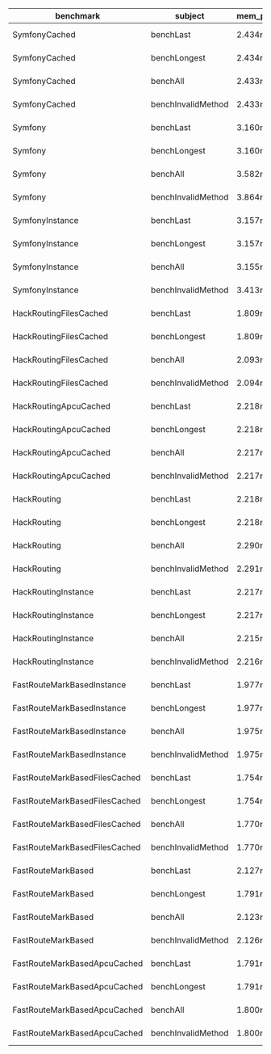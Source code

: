 <table class="table table-striped">
        <thead class="thead-light">
                    <th>benchmark</th>
                    <th>subject</th>
                    <th>mem_peak</th>
                    <th>mode</th>
                    <th>worst</th>
                    <th>mean</th>
                    <th>best</th>
                    <th>stdev</th>
                    <th>rstdev</th>
            </thead>
    <tbody>
                    <tr>
            <td>SymfonyCached</td>
            <td>benchLast</td>
            <td>2.434<span style="color: #555; font-weight: bold;">mb</span>
</td>
            <td>0.030<span style="color: #555; font-weight: bold;">ms</span>
</td>
            <td>0.036<span style="color: #555; font-weight: bold;">ms</span>
</td>
            <td>0.031<span style="color: #555; font-weight: bold;">ms</span>
</td>
            <td>0.027<span style="color: #555; font-weight: bold;">ms</span>
</td>
            <td>0.003<span style="color: #555; font-weight: bold;">ms</span>
</td>
            <td><span style="color: #190000">
    <span style="color: #555; font-weight: bold;">±</span>
10.49%</span>

</td>
    </tr>
                    <tr>
            <td>SymfonyCached</td>
            <td>benchLongest</td>
            <td>2.434<span style="color: #555; font-weight: bold;">mb</span>
</td>
            <td>0.033<span style="color: #555; font-weight: bold;">ms</span>
</td>
            <td>0.037<span style="color: #555; font-weight: bold;">ms</span>
</td>
            <td>0.032<span style="color: #555; font-weight: bold;">ms</span>
</td>
            <td>0.026<span style="color: #555; font-weight: bold;">ms</span>
</td>
            <td>0.004<span style="color: #555; font-weight: bold;">ms</span>
</td>
            <td><span style="color: #1c0000">
    <span style="color: #555; font-weight: bold;">±</span>
11.36%</span>

</td>
    </tr>
                    <tr>
            <td>SymfonyCached</td>
            <td>benchAll</td>
            <td>2.433<span style="color: #555; font-weight: bold;">mb</span>
</td>
            <td>2.317<span style="color: #555; font-weight: bold;">ms</span>
</td>
            <td>2.651<span style="color: #555; font-weight: bold;">ms</span>
</td>
            <td>2.402<span style="color: #555; font-weight: bold;">ms</span>
</td>
            <td>2.194<span style="color: #555; font-weight: bold;">ms</span>
</td>
            <td>0.167<span style="color: #555; font-weight: bold;">ms</span>
</td>
            <td><span style="color: #0f0000">
    <span style="color: #555; font-weight: bold;">±</span>
6.94%</span>

</td>
    </tr>
                    <tr>
            <td>SymfonyCached</td>
            <td>benchInvalidMethod</td>
            <td>2.433<span style="color: #555; font-weight: bold;">mb</span>
</td>
            <td>27.545<span style="color: #555; font-weight: bold;">ms</span>
</td>
            <td>28.312<span style="color: #555; font-weight: bold;">ms</span>
</td>
            <td>27.082<span style="color: #555; font-weight: bold;">ms</span>
</td>
            <td>25.937<span style="color: #555; font-weight: bold;">ms</span>
</td>
            <td>0.914<span style="color: #555; font-weight: bold;">ms</span>
</td>
            <td><span style="color: #070000">
    <span style="color: #555; font-weight: bold;">±</span>
3.38%</span>

</td>
    </tr>
                    <tr>
            <td>Symfony</td>
            <td>benchLast</td>
            <td>3.160<span style="color: #555; font-weight: bold;">mb</span>
</td>
            <td>5.842<span style="color: #555; font-weight: bold;">ms</span>
</td>
            <td>5.894<span style="color: #555; font-weight: bold;">ms</span>
</td>
            <td>5.760<span style="color: #555; font-weight: bold;">ms</span>
</td>
            <td>5.472<span style="color: #555; font-weight: bold;">ms</span>
</td>
            <td>0.157<span style="color: #555; font-weight: bold;">ms</span>
</td>
            <td><span style="color: #050000">
    <span style="color: #555; font-weight: bold;">±</span>
2.72%</span>

</td>
    </tr>
                    <tr>
            <td>Symfony</td>
            <td>benchLongest</td>
            <td>3.160<span style="color: #555; font-weight: bold;">mb</span>
</td>
            <td>5.486<span style="color: #555; font-weight: bold;">ms</span>
</td>
            <td>5.641<span style="color: #555; font-weight: bold;">ms</span>
</td>
            <td>5.537<span style="color: #555; font-weight: bold;">ms</span>
</td>
            <td>5.421<span style="color: #555; font-weight: bold;">ms</span>
</td>
            <td>0.088<span style="color: #555; font-weight: bold;">ms</span>
</td>
            <td><span style="color: #020000">
    <span style="color: #555; font-weight: bold;">±</span>
1.59%</span>

</td>
    </tr>
                    <tr>
            <td>Symfony</td>
            <td>benchAll</td>
            <td>3.582<span style="color: #555; font-weight: bold;">mb</span>
</td>
            <td>1,798.531<span style="color: #555; font-weight: bold;">ms</span>
</td>
            <td>1,844.762<span style="color: #555; font-weight: bold;">ms</span>
</td>
            <td>1,811.390<span style="color: #555; font-weight: bold;">ms</span>
</td>
            <td>1,781.932<span style="color: #555; font-weight: bold;">ms</span>
</td>
            <td>23.138<span style="color: #555; font-weight: bold;">ms</span>
</td>
            <td><span style="color: #020000">
    <span style="color: #555; font-weight: bold;">±</span>
1.28%</span>

</td>
    </tr>
                    <tr>
            <td>Symfony</td>
            <td>benchInvalidMethod</td>
            <td>3.864<span style="color: #555; font-weight: bold;">mb</span>
</td>
            <td>1,835.552<span style="color: #555; font-weight: bold;">ms</span>
</td>
            <td>1,841.956<span style="color: #555; font-weight: bold;">ms</span>
</td>
            <td>1,822.390<span style="color: #555; font-weight: bold;">ms</span>
</td>
            <td>1,795.866<span style="color: #555; font-weight: bold;">ms</span>
</td>
            <td>18.771<span style="color: #555; font-weight: bold;">ms</span>
</td>
            <td><span style="color: #020000">
    <span style="color: #555; font-weight: bold;">±</span>
1.03%</span>

</td>
    </tr>
                    <tr>
            <td>SymfonyInstance</td>
            <td>benchLast</td>
            <td>3.157<span style="color: #555; font-weight: bold;">mb</span>
</td>
            <td>0.001<span style="color: #555; font-weight: bold;">ms</span>
</td>
            <td>0.002<span style="color: #555; font-weight: bold;">ms</span>
</td>
            <td>0.001<span style="color: #555; font-weight: bold;">ms</span>
</td>
            <td>0.001<span style="color: #555; font-weight: bold;">ms</span>
</td>
            <td>0.000<span style="color: #555; font-weight: bold;">ms</span>
</td>
            <td><span style="color: #380000">
    <span style="color: #555; font-weight: bold;">±</span>
22.14%</span>

</td>
    </tr>
                    <tr>
            <td>SymfonyInstance</td>
            <td>benchLongest</td>
            <td>3.157<span style="color: #555; font-weight: bold;">mb</span>
</td>
            <td>0.001<span style="color: #555; font-weight: bold;">ms</span>
</td>
            <td>0.001<span style="color: #555; font-weight: bold;">ms</span>
</td>
            <td>0.001<span style="color: #555; font-weight: bold;">ms</span>
</td>
            <td>0.001<span style="color: #555; font-weight: bold;">ms</span>
</td>
            <td>0.000<span style="color: #555; font-weight: bold;">ms</span>
</td>
            <td><span style="color: #210000">
    <span style="color: #555; font-weight: bold;">±</span>
13.06%</span>

</td>
    </tr>
                    <tr>
            <td>SymfonyInstance</td>
            <td>benchAll</td>
            <td>3.155<span style="color: #555; font-weight: bold;">mb</span>
</td>
            <td>0.285<span style="color: #555; font-weight: bold;">ms</span>
</td>
            <td>0.355<span style="color: #555; font-weight: bold;">ms</span>
</td>
            <td>0.302<span style="color: #555; font-weight: bold;">ms</span>
</td>
            <td>0.260<span style="color: #555; font-weight: bold;">ms</span>
</td>
            <td>0.034<span style="color: #555; font-weight: bold;">ms</span>
</td>
            <td><span style="color: #1c0000">
    <span style="color: #555; font-weight: bold;">±</span>
11.28%</span>

</td>
    </tr>
                    <tr>
            <td>SymfonyInstance</td>
            <td>benchInvalidMethod</td>
            <td>3.413<span style="color: #555; font-weight: bold;">mb</span>
</td>
            <td>23.601<span style="color: #555; font-weight: bold;">ms</span>
</td>
            <td>26.619<span style="color: #555; font-weight: bold;">ms</span>
</td>
            <td>24.202<span style="color: #555; font-weight: bold;">ms</span>
</td>
            <td>23.274<span style="color: #555; font-weight: bold;">ms</span>
</td>
            <td>1.235<span style="color: #555; font-weight: bold;">ms</span>
</td>
            <td><span style="color: #0c0000">
    <span style="color: #555; font-weight: bold;">±</span>
5.10%</span>

</td>
    </tr>
                    <tr>
            <td>HackRoutingFilesCached</td>
            <td>benchLast</td>
            <td>1.809<span style="color: #555; font-weight: bold;">mb</span>
</td>
            <td>0.211<span style="color: #555; font-weight: bold;">ms</span>
</td>
            <td>0.248<span style="color: #555; font-weight: bold;">ms</span>
</td>
            <td>0.220<span style="color: #555; font-weight: bold;">ms</span>
</td>
            <td>0.205<span style="color: #555; font-weight: bold;">ms</span>
</td>
            <td>0.016<span style="color: #555; font-weight: bold;">ms</span>
</td>
            <td><span style="color: #110000">
    <span style="color: #555; font-weight: bold;">±</span>
7.37%</span>

</td>
    </tr>
                    <tr>
            <td>HackRoutingFilesCached</td>
            <td>benchLongest</td>
            <td>1.809<span style="color: #555; font-weight: bold;">mb</span>
</td>
            <td>0.208<span style="color: #555; font-weight: bold;">ms</span>
</td>
            <td>0.268<span style="color: #555; font-weight: bold;">ms</span>
</td>
            <td>0.220<span style="color: #555; font-weight: bold;">ms</span>
</td>
            <td>0.197<span style="color: #555; font-weight: bold;">ms</span>
</td>
            <td>0.025<span style="color: #555; font-weight: bold;">ms</span>
</td>
            <td><span style="color: #1c0000">
    <span style="color: #555; font-weight: bold;">±</span>
11.49%</span>

</td>
    </tr>
                    <tr>
            <td>HackRoutingFilesCached</td>
            <td>benchAll</td>
            <td>2.093<span style="color: #555; font-weight: bold;">mb</span>
</td>
            <td>80.523<span style="color: #555; font-weight: bold;">ms</span>
</td>
            <td>87.121<span style="color: #555; font-weight: bold;">ms</span>
</td>
            <td>80.652<span style="color: #555; font-weight: bold;">ms</span>
</td>
            <td>74.002<span style="color: #555; font-weight: bold;">ms</span>
</td>
            <td>4.373<span style="color: #555; font-weight: bold;">ms</span>
</td>
            <td><span style="color: #0c0000">
    <span style="color: #555; font-weight: bold;">±</span>
5.42%</span>

</td>
    </tr>
                    <tr>
            <td>HackRoutingFilesCached</td>
            <td>benchInvalidMethod</td>
            <td>2.094<span style="color: #555; font-weight: bold;">mb</span>
</td>
            <td>78.683<span style="color: #555; font-weight: bold;">ms</span>
</td>
            <td>83.586<span style="color: #555; font-weight: bold;">ms</span>
</td>
            <td>79.348<span style="color: #555; font-weight: bold;">ms</span>
</td>
            <td>75.555<span style="color: #555; font-weight: bold;">ms</span>
</td>
            <td>2.764<span style="color: #555; font-weight: bold;">ms</span>
</td>
            <td><span style="color: #070000">
    <span style="color: #555; font-weight: bold;">±</span>
3.48%</span>

</td>
    </tr>
                    <tr>
            <td>HackRoutingApcuCached</td>
            <td>benchLast</td>
            <td>2.218<span style="color: #555; font-weight: bold;">mb</span>
</td>
            <td>0.216<span style="color: #555; font-weight: bold;">ms</span>
</td>
            <td>0.259<span style="color: #555; font-weight: bold;">ms</span>
</td>
            <td>0.223<span style="color: #555; font-weight: bold;">ms</span>
</td>
            <td>0.196<span style="color: #555; font-weight: bold;">ms</span>
</td>
            <td>0.021<span style="color: #555; font-weight: bold;">ms</span>
</td>
            <td><span style="color: #160000">
    <span style="color: #555; font-weight: bold;">±</span>
9.22%</span>

</td>
    </tr>
                    <tr>
            <td>HackRoutingApcuCached</td>
            <td>benchLongest</td>
            <td>2.218<span style="color: #555; font-weight: bold;">mb</span>
</td>
            <td>0.206<span style="color: #555; font-weight: bold;">ms</span>
</td>
            <td>0.263<span style="color: #555; font-weight: bold;">ms</span>
</td>
            <td>0.217<span style="color: #555; font-weight: bold;">ms</span>
</td>
            <td>0.188<span style="color: #555; font-weight: bold;">ms</span>
</td>
            <td>0.026<span style="color: #555; font-weight: bold;">ms</span>
</td>
            <td><span style="color: #1c0000">
    <span style="color: #555; font-weight: bold;">±</span>
11.98%</span>

</td>
    </tr>
                    <tr>
            <td>HackRoutingApcuCached</td>
            <td>benchAll</td>
            <td>2.217<span style="color: #555; font-weight: bold;">mb</span>
</td>
            <td>75.334<span style="color: #555; font-weight: bold;">ms</span>
</td>
            <td>79.126<span style="color: #555; font-weight: bold;">ms</span>
</td>
            <td>75.923<span style="color: #555; font-weight: bold;">ms</span>
</td>
            <td>73.652<span style="color: #555; font-weight: bold;">ms</span>
</td>
            <td>1.930<span style="color: #555; font-weight: bold;">ms</span>
</td>
            <td><span style="color: #050000">
    <span style="color: #555; font-weight: bold;">±</span>
2.54%</span>

</td>
    </tr>
                    <tr>
            <td>HackRoutingApcuCached</td>
            <td>benchInvalidMethod</td>
            <td>2.217<span style="color: #555; font-weight: bold;">mb</span>
</td>
            <td>73.432<span style="color: #555; font-weight: bold;">ms</span>
</td>
            <td>74.513<span style="color: #555; font-weight: bold;">ms</span>
</td>
            <td>72.589<span style="color: #555; font-weight: bold;">ms</span>
</td>
            <td>70.679<span style="color: #555; font-weight: bold;">ms</span>
</td>
            <td>1.499<span style="color: #555; font-weight: bold;">ms</span>
</td>
            <td><span style="color: #050000">
    <span style="color: #555; font-weight: bold;">±</span>
2.07%</span>

</td>
    </tr>
                    <tr>
            <td>HackRouting</td>
            <td>benchLast</td>
            <td>2.218<span style="color: #555; font-weight: bold;">mb</span>
</td>
            <td>4.167<span style="color: #555; font-weight: bold;">ms</span>
</td>
            <td>4.505<span style="color: #555; font-weight: bold;">ms</span>
</td>
            <td>4.194<span style="color: #555; font-weight: bold;">ms</span>
</td>
            <td>3.904<span style="color: #555; font-weight: bold;">ms</span>
</td>
            <td>0.198<span style="color: #555; font-weight: bold;">ms</span>
</td>
            <td><span style="color: #0a0000">
    <span style="color: #555; font-weight: bold;">±</span>
4.72%</span>

</td>
    </tr>
                    <tr>
            <td>HackRouting</td>
            <td>benchLongest</td>
            <td>2.218<span style="color: #555; font-weight: bold;">mb</span>
</td>
            <td>4.057<span style="color: #555; font-weight: bold;">ms</span>
</td>
            <td>4.173<span style="color: #555; font-weight: bold;">ms</span>
</td>
            <td>4.052<span style="color: #555; font-weight: bold;">ms</span>
</td>
            <td>3.938<span style="color: #555; font-weight: bold;">ms</span>
</td>
            <td>0.083<span style="color: #555; font-weight: bold;">ms</span>
</td>
            <td><span style="color: #050000">
    <span style="color: #555; font-weight: bold;">±</span>
2.05%</span>

</td>
    </tr>
                    <tr>
            <td>HackRouting</td>
            <td>benchAll</td>
            <td>2.290<span style="color: #555; font-weight: bold;">mb</span>
</td>
            <td>1,357.271<span style="color: #555; font-weight: bold;">ms</span>
</td>
            <td>1,417.514<span style="color: #555; font-weight: bold;">ms</span>
</td>
            <td>1,361.107<span style="color: #555; font-weight: bold;">ms</span>
</td>
            <td>1,319.161<span style="color: #555; font-weight: bold;">ms</span>
</td>
            <td>36.770<span style="color: #555; font-weight: bold;">ms</span>
</td>
            <td><span style="color: #050000">
    <span style="color: #555; font-weight: bold;">±</span>
2.70%</span>

</td>
    </tr>
                    <tr>
            <td>HackRouting</td>
            <td>benchInvalidMethod</td>
            <td>2.291<span style="color: #555; font-weight: bold;">mb</span>
</td>
            <td>1,359.989<span style="color: #555; font-weight: bold;">ms</span>
</td>
            <td>1,450.502<span style="color: #555; font-weight: bold;">ms</span>
</td>
            <td>1,381.083<span style="color: #555; font-weight: bold;">ms</span>
</td>
            <td>1,346.331<span style="color: #555; font-weight: bold;">ms</span>
</td>
            <td>38.996<span style="color: #555; font-weight: bold;">ms</span>
</td>
            <td><span style="color: #050000">
    <span style="color: #555; font-weight: bold;">±</span>
2.82%</span>

</td>
    </tr>
                    <tr>
            <td>HackRoutingInstance</td>
            <td>benchLast</td>
            <td>2.217<span style="color: #555; font-weight: bold;">mb</span>
</td>
            <td>0.002<span style="color: #555; font-weight: bold;">ms</span>
</td>
            <td>0.002<span style="color: #555; font-weight: bold;">ms</span>
</td>
            <td>0.002<span style="color: #555; font-weight: bold;">ms</span>
</td>
            <td>0.002<span style="color: #555; font-weight: bold;">ms</span>
</td>
            <td>0.000<span style="color: #555; font-weight: bold;">ms</span>
</td>
            <td><span style="color: #0c0000">
    <span style="color: #555; font-weight: bold;">±</span>
5.96%</span>

</td>
    </tr>
                    <tr>
            <td>HackRoutingInstance</td>
            <td>benchLongest</td>
            <td>2.217<span style="color: #555; font-weight: bold;">mb</span>
</td>
            <td>0.002<span style="color: #555; font-weight: bold;">ms</span>
</td>
            <td>0.003<span style="color: #555; font-weight: bold;">ms</span>
</td>
            <td>0.002<span style="color: #555; font-weight: bold;">ms</span>
</td>
            <td>0.002<span style="color: #555; font-weight: bold;">ms</span>
</td>
            <td>0.000<span style="color: #555; font-weight: bold;">ms</span>
</td>
            <td><span style="color: #140000">
    <span style="color: #555; font-weight: bold;">±</span>
8.52%</span>

</td>
    </tr>
                    <tr>
            <td>HackRoutingInstance</td>
            <td>benchAll</td>
            <td>2.215<span style="color: #555; font-weight: bold;">mb</span>
</td>
            <td>0.536<span style="color: #555; font-weight: bold;">ms</span>
</td>
            <td>0.541<span style="color: #555; font-weight: bold;">ms</span>
</td>
            <td>0.518<span style="color: #555; font-weight: bold;">ms</span>
</td>
            <td>0.441<span style="color: #555; font-weight: bold;">ms</span>
</td>
            <td>0.039<span style="color: #555; font-weight: bold;">ms</span>
</td>
            <td><span style="color: #110000">
    <span style="color: #555; font-weight: bold;">±</span>
7.47%</span>

</td>
    </tr>
                    <tr>
            <td>HackRoutingInstance</td>
            <td>benchInvalidMethod</td>
            <td>2.216<span style="color: #555; font-weight: bold;">mb</span>
</td>
            <td>1.081<span style="color: #555; font-weight: bold;">ms</span>
</td>
            <td>1.334<span style="color: #555; font-weight: bold;">ms</span>
</td>
            <td>1.132<span style="color: #555; font-weight: bold;">ms</span>
</td>
            <td>1.043<span style="color: #555; font-weight: bold;">ms</span>
</td>
            <td>0.105<span style="color: #555; font-weight: bold;">ms</span>
</td>
            <td><span style="color: #160000">
    <span style="color: #555; font-weight: bold;">±</span>
9.30%</span>

</td>
    </tr>
                    <tr>
            <td>FastRouteMarkBasedInstance</td>
            <td>benchLast</td>
            <td>1.977<span style="color: #555; font-weight: bold;">mb</span>
</td>
            <td>0.001<span style="color: #555; font-weight: bold;">ms</span>
</td>
            <td>0.001<span style="color: #555; font-weight: bold;">ms</span>
</td>
            <td>0.001<span style="color: #555; font-weight: bold;">ms</span>
</td>
            <td>0.001<span style="color: #555; font-weight: bold;">ms</span>
</td>
            <td>0.000<span style="color: #555; font-weight: bold;">ms</span>
</td>
            <td><span style="color: #140000">
    <span style="color: #555; font-weight: bold;">±</span>
8.27%</span>

</td>
    </tr>
                    <tr>
            <td>FastRouteMarkBasedInstance</td>
            <td>benchLongest</td>
            <td>1.977<span style="color: #555; font-weight: bold;">mb</span>
</td>
            <td>0.001<span style="color: #555; font-weight: bold;">ms</span>
</td>
            <td>0.001<span style="color: #555; font-weight: bold;">ms</span>
</td>
            <td>0.001<span style="color: #555; font-weight: bold;">ms</span>
</td>
            <td>0.001<span style="color: #555; font-weight: bold;">ms</span>
</td>
            <td>0.000<span style="color: #555; font-weight: bold;">ms</span>
</td>
            <td><span style="color: #230000">
    <span style="color: #555; font-weight: bold;">±</span>
14.12%</span>

</td>
    </tr>
                    <tr>
            <td>FastRouteMarkBasedInstance</td>
            <td>benchAll</td>
            <td>1.975<span style="color: #555; font-weight: bold;">mb</span>
</td>
            <td>0.223<span style="color: #555; font-weight: bold;">ms</span>
</td>
            <td>0.232<span style="color: #555; font-weight: bold;">ms</span>
</td>
            <td>0.217<span style="color: #555; font-weight: bold;">ms</span>
</td>
            <td>0.192<span style="color: #555; font-weight: bold;">ms</span>
</td>
            <td>0.013<span style="color: #555; font-weight: bold;">ms</span>
</td>
            <td><span style="color: #0f0000">
    <span style="color: #555; font-weight: bold;">±</span>
6.09%</span>

</td>
    </tr>
                    <tr>
            <td>FastRouteMarkBasedInstance</td>
            <td>benchInvalidMethod</td>
            <td>1.975<span style="color: #555; font-weight: bold;">mb</span>
</td>
            <td>0.441<span style="color: #555; font-weight: bold;">ms</span>
</td>
            <td>0.537<span style="color: #555; font-weight: bold;">ms</span>
</td>
            <td>0.442<span style="color: #555; font-weight: bold;">ms</span>
</td>
            <td>0.365<span style="color: #555; font-weight: bold;">ms</span>
</td>
            <td>0.062<span style="color: #555; font-weight: bold;">ms</span>
</td>
            <td><span style="color: #210000">
    <span style="color: #555; font-weight: bold;">±</span>
13.99%</span>

</td>
    </tr>
                    <tr>
            <td>FastRouteMarkBasedFilesCached</td>
            <td>benchLast</td>
            <td>1.754<span style="color: #555; font-weight: bold;">mb</span>
</td>
            <td>0.016<span style="color: #555; font-weight: bold;">ms</span>
</td>
            <td>0.032<span style="color: #555; font-weight: bold;">ms</span>
</td>
            <td>0.019<span style="color: #555; font-weight: bold;">ms</span>
</td>
            <td>0.012<span style="color: #555; font-weight: bold;">ms</span>
</td>
            <td>0.007<span style="color: #555; font-weight: bold;">ms</span>
</td>
            <td><span style="color: #5b0000">
    <span style="color: #555; font-weight: bold;">±</span>
36.86%</span>

</td>
    </tr>
                    <tr>
            <td>FastRouteMarkBasedFilesCached</td>
            <td>benchLongest</td>
            <td>1.754<span style="color: #555; font-weight: bold;">mb</span>
</td>
            <td>0.008<span style="color: #555; font-weight: bold;">ms</span>
</td>
            <td>0.009<span style="color: #555; font-weight: bold;">ms</span>
</td>
            <td>0.008<span style="color: #555; font-weight: bold;">ms</span>
</td>
            <td>0.006<span style="color: #555; font-weight: bold;">ms</span>
</td>
            <td>0.001<span style="color: #555; font-weight: bold;">ms</span>
</td>
            <td><span style="color: #1c0000">
    <span style="color: #555; font-weight: bold;">±</span>
11.63%</span>

</td>
    </tr>
                    <tr>
            <td>FastRouteMarkBasedFilesCached</td>
            <td>benchAll</td>
            <td>1.770<span style="color: #555; font-weight: bold;">mb</span>
</td>
            <td>1.467<span style="color: #555; font-weight: bold;">ms</span>
</td>
            <td>1.538<span style="color: #555; font-weight: bold;">ms</span>
</td>
            <td>1.481<span style="color: #555; font-weight: bold;">ms</span>
</td>
            <td>1.438<span style="color: #555; font-weight: bold;">ms</span>
</td>
            <td>0.034<span style="color: #555; font-weight: bold;">ms</span>
</td>
            <td><span style="color: #050000">
    <span style="color: #555; font-weight: bold;">±</span>
2.30%</span>

</td>
    </tr>
                    <tr>
            <td>FastRouteMarkBasedFilesCached</td>
            <td>benchInvalidMethod</td>
            <td>1.770<span style="color: #555; font-weight: bold;">mb</span>
</td>
            <td>1.547<span style="color: #555; font-weight: bold;">ms</span>
</td>
            <td>1.639<span style="color: #555; font-weight: bold;">ms</span>
</td>
            <td>1.563<span style="color: #555; font-weight: bold;">ms</span>
</td>
            <td>1.515<span style="color: #555; font-weight: bold;">ms</span>
</td>
            <td>0.041<span style="color: #555; font-weight: bold;">ms</span>
</td>
            <td><span style="color: #050000">
    <span style="color: #555; font-weight: bold;">±</span>
2.63%</span>

</td>
    </tr>
                    <tr>
            <td>FastRouteMarkBased</td>
            <td>benchLast</td>
            <td>2.127<span style="color: #555; font-weight: bold;">mb</span>
</td>
            <td>2.909<span style="color: #555; font-weight: bold;">ms</span>
</td>
            <td>3.073<span style="color: #555; font-weight: bold;">ms</span>
</td>
            <td>2.941<span style="color: #555; font-weight: bold;">ms</span>
</td>
            <td>2.862<span style="color: #555; font-weight: bold;">ms</span>
</td>
            <td>0.075<span style="color: #555; font-weight: bold;">ms</span>
</td>
            <td><span style="color: #050000">
    <span style="color: #555; font-weight: bold;">±</span>
2.54%</span>

</td>
    </tr>
                    <tr>
            <td>FastRouteMarkBased</td>
            <td>benchLongest</td>
            <td>1.791<span style="color: #555; font-weight: bold;">mb</span>
</td>
            <td>3.133<span style="color: #555; font-weight: bold;">ms</span>
</td>
            <td>3.295<span style="color: #555; font-weight: bold;">ms</span>
</td>
            <td>3.055<span style="color: #555; font-weight: bold;">ms</span>
</td>
            <td>2.832<span style="color: #555; font-weight: bold;">ms</span>
</td>
            <td>0.172<span style="color: #555; font-weight: bold;">ms</span>
</td>
            <td><span style="color: #0c0000">
    <span style="color: #555; font-weight: bold;">±</span>
5.64%</span>

</td>
    </tr>
                    <tr>
            <td>FastRouteMarkBased</td>
            <td>benchAll</td>
            <td>2.123<span style="color: #555; font-weight: bold;">mb</span>
</td>
            <td>975.669<span style="color: #555; font-weight: bold;">ms</span>
</td>
            <td>994.483<span style="color: #555; font-weight: bold;">ms</span>
</td>
            <td>969.034<span style="color: #555; font-weight: bold;">ms</span>
</td>
            <td>939.858<span style="color: #555; font-weight: bold;">ms</span>
</td>
            <td>18.921<span style="color: #555; font-weight: bold;">ms</span>
</td>
            <td><span style="color: #020000">
    <span style="color: #555; font-weight: bold;">±</span>
1.95%</span>

</td>
    </tr>
                    <tr>
            <td>FastRouteMarkBased</td>
            <td>benchInvalidMethod</td>
            <td>2.126<span style="color: #555; font-weight: bold;">mb</span>
</td>
            <td>961.035<span style="color: #555; font-weight: bold;">ms</span>
</td>
            <td>1,024.557<span style="color: #555; font-weight: bold;">ms</span>
</td>
            <td>974.976<span style="color: #555; font-weight: bold;">ms</span>
</td>
            <td>952.903<span style="color: #555; font-weight: bold;">ms</span>
</td>
            <td>27.046<span style="color: #555; font-weight: bold;">ms</span>
</td>
            <td><span style="color: #050000">
    <span style="color: #555; font-weight: bold;">±</span>
2.77%</span>

</td>
    </tr>
                    <tr>
            <td>FastRouteMarkBasedApcuCached</td>
            <td>benchLast</td>
            <td>1.791<span style="color: #555; font-weight: bold;">mb</span>
</td>
            <td>0.112<span style="color: #555; font-weight: bold;">ms</span>
</td>
            <td>0.114<span style="color: #555; font-weight: bold;">ms</span>
</td>
            <td>0.107<span style="color: #555; font-weight: bold;">ms</span>
</td>
            <td>0.099<span style="color: #555; font-weight: bold;">ms</span>
</td>
            <td>0.006<span style="color: #555; font-weight: bold;">ms</span>
</td>
            <td><span style="color: #0c0000">
    <span style="color: #555; font-weight: bold;">±</span>
5.93%</span>

</td>
    </tr>
                    <tr>
            <td>FastRouteMarkBasedApcuCached</td>
            <td>benchLongest</td>
            <td>1.791<span style="color: #555; font-weight: bold;">mb</span>
</td>
            <td>0.087<span style="color: #555; font-weight: bold;">ms</span>
</td>
            <td>0.128<span style="color: #555; font-weight: bold;">ms</span>
</td>
            <td>0.096<span style="color: #555; font-weight: bold;">ms</span>
</td>
            <td>0.079<span style="color: #555; font-weight: bold;">ms</span>
</td>
            <td>0.018<span style="color: #555; font-weight: bold;">ms</span>
</td>
            <td><span style="color: #2d0000">
    <span style="color: #555; font-weight: bold;">±</span>
18.40%</span>

</td>
    </tr>
                    <tr>
            <td>FastRouteMarkBasedApcuCached</td>
            <td>benchAll</td>
            <td>1.800<span style="color: #555; font-weight: bold;">mb</span>
</td>
            <td>27.858<span style="color: #555; font-weight: bold;">ms</span>
</td>
            <td>28.965<span style="color: #555; font-weight: bold;">ms</span>
</td>
            <td>28.117<span style="color: #555; font-weight: bold;">ms</span>
</td>
            <td>27.569<span style="color: #555; font-weight: bold;">ms</span>
</td>
            <td>0.522<span style="color: #555; font-weight: bold;">ms</span>
</td>
            <td><span style="color: #020000">
    <span style="color: #555; font-weight: bold;">±</span>
1.86%</span>

</td>
    </tr>
                    <tr>
            <td>FastRouteMarkBasedApcuCached</td>
            <td>benchInvalidMethod</td>
            <td>1.800<span style="color: #555; font-weight: bold;">mb</span>
</td>
            <td>28.893<span style="color: #555; font-weight: bold;">ms</span>
</td>
            <td>29.846<span style="color: #555; font-weight: bold;">ms</span>
</td>
            <td>29.032<span style="color: #555; font-weight: bold;">ms</span>
</td>
            <td>28.426<span style="color: #555; font-weight: bold;">ms</span>
</td>
            <td>0.492<span style="color: #555; font-weight: bold;">ms</span>
</td>
            <td><span style="color: #020000">
    <span style="color: #555; font-weight: bold;">±</span>
1.70%</span>

</td>
    </tr>
            </tbody>
</table>
